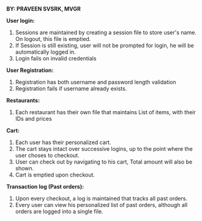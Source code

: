 **BY: PRAVEEN SVSRK, MVGR**


**User login:**  
1. Sessions are maintained by creating a session file to store user's name. On logout, this file is emptied.  
2. If Session is still existing, user will not be prompted for login, he will be automatically logged in.  
3. Login fails on invalid credentials  
	
**User Registration:**   
1. Registration has both username and password length validation  
2. Registration fails if username already exists.  
	
**Restaurants:**  
1. Each restaurant has their own file that maintains List of items, with their IDs and prices  
	
**Cart:**  
1. Each user has their personalized cart.  
2. The cart stays intact over successive logins, up to the point where the user choses to checkout.   
3. User can check out by navigating to his cart, Total amount will also be shown.  
4. Cart is emptied upon checkout.  
	
**Transaction log (Past orders):**  
1. Upon every checkout, a log is maintained that tracks all past orders.   
2. Every user can view his personalized list of past orders, although all orders are logged into a single file.  
